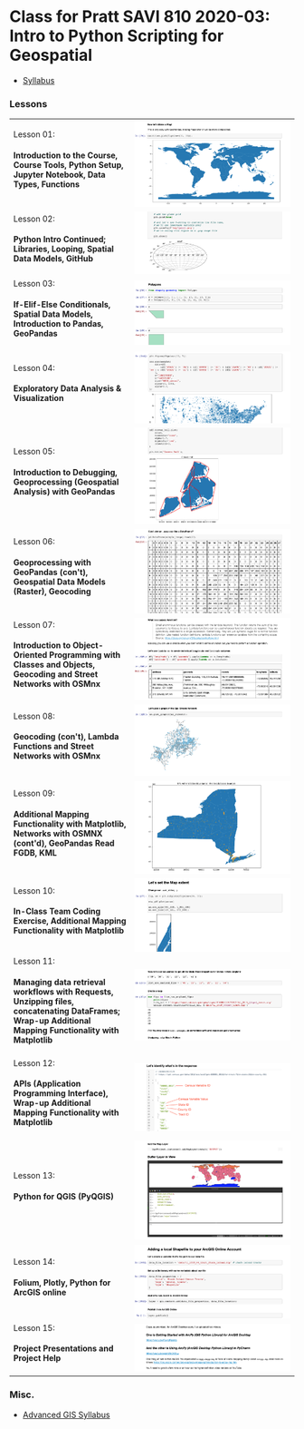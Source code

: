 # Class for Pratt SAVI 810 2020-03: Intro to Python Scripting for Geospatial



* [Syllabus](https://docs.google.com/document/d/1KHxT-NkaoXXdSNkK8JlzL2FFgmNoxPQ25fwgtXPnbrY)

### Lessons
<table class='table'>

<tr>
   <td class="c1" width="200">
     Lesson 01:
     <h4>
       Introduction to the Course, Course Tools, Python Setup, Jupyter Notebook, Data Types, Functions
     </h4>
   </td>
   <td class="c2">
     <a href='https://github.com/pratt-savi-810/pratt-savi-810-2020-03-lesson_01/blob/master/completed/lesson_01_completed.ipynb' target='_blank'>
       <img class='shadow' src='https://raw.githubusercontent.com/pratt-savi-810/images/master/notebook_thumbnails/lesson_01.png' width='100%'>
     </a>
   </td>
</tr>

<tr>
   <td class="c1" width="200">
     Lesson 02:
     <h4>
       Python Intro Continued; Libraries, Looping, Spatial Data Models, GitHub
     </h4>
   </td>
   <td class="c2">
     <a href='https://github.com/pratt-savi-810/pratt-savi-810-2020-03-lesson_02/blob/master/completed/lesson_02_completed.ipynb' target='_blank'>
       <img class='shadow' src='https://raw.githubusercontent.com/pratt-savi-810/images/master/notebook_thumbnails/lesson_02.png' width='100%'>
     </a>
   </td>
</tr>

<tr>
   <td class="c1" width="200">
     Lesson 03:
     <h4>
       If-Elif-Else Conditionals, Spatial Data Models, Introduction to Pandas, GeoPandas
     </h4>
   </td>
   <td class="c2">
     <a href='https://github.com/pratt-savi-810/pratt-savi-810-2020-03-lesson_03/blob/master/completed/lesson_03_completed.ipynb' target='_blank'>
       <img class='shadow' src='https://raw.githubusercontent.com/pratt-savi-810/images/master/notebook_thumbnails/lesson_03.png' width='100%'>
     </a>
   </td>
</tr>

<tr>
   <td class="c1" width="200">
     Lesson 04:
     <h4>
       Exploratory Data Analysis & Visualization
     </h4>
   </td>
   <td class="c2">
     <a href='https://github.com/pratt-savi-810/pratt-savi-810-2020-03-lesson_04/blob/master/completed/lesson_04_completed.ipynb' target='_blank'>
       <img class='shadow' src='https://raw.githubusercontent.com/pratt-savi-810/images/master/notebook_thumbnails/lesson_04.png' width='100%'>
     </a>
   </td>
</tr>

<tr>
   <td class="c1" width="200">
     Lesson 05:
     <h4>
       Introduction to Debugging, Geoprocessing (Geospatial Analysis) with GeoPandas
     </h4>
   </td>
   <td class="c2">
     <a href='https://github.com/pratt-savi-810/pratt-savi-810-2020-03-lesson_05/blob/master/completed/lesson_05_completed.ipynb' target='_blank'>
       <img class='shadow' src='https://raw.githubusercontent.com/pratt-savi-810/images/master/notebook_thumbnails/lesson_05.png' width='100%'>
     </a>
   </td>
</tr>

<tr>
   <td class="c1" width="200">
     Lesson 06:
     <h4>
       Geoprocessing with GeoPandas (con't), Geospatial Data Models (Raster), Geocoding
     </h4>
   </td>
   <td class="c2">
     <a href='https://github.com/pratt-savi-810/pratt-savi-810-2020-03-lesson_06/blob/master/completed/lesson_06_completed.ipynb' target='_blank'>
       <img class='shadow' src='https://raw.githubusercontent.com/pratt-savi-810/images/master/notebook_thumbnails/lesson_06.png' width='100%'>
     </a>
   </td>
</tr>

<tr>
   <td class="c1" width="200">
     Lesson 07:
     <h4>
       Introduction to Object-Oriented Programming with Classes and Objects, Geocoding and Street Networks with OSMnx
     </h4>
   </td>
   <td class="c2">
     <a href='https://github.com/pratt-savi-810/pratt-savi-810-2020-03-lesson_07/blob/master/completed/lesson_07_completed.ipynb' target='_blank'>
       <img class='shadow' src='https://raw.githubusercontent.com/pratt-savi-810/images/master/notebook_thumbnails/lesson_07.png' width='100%'>
     </a>
   </td>
</tr>

<tr>
   <td class="c1" width="200">
     Lesson 08:
     <h4>
       Geocoding (con't), Lambda Functions and Street Networks with OSMnx
     </h4>
   </td>
   <td class="c2">
     <a href='https://github.com/pratt-savi-810/pratt-savi-810-2020-03-lesson_08/blob/master/completed/lesson_08_completed.ipynb' target='_blank'>
       <img class='shadow' src='https://raw.githubusercontent.com/pratt-savi-810/images/master/notebook_thumbnails/lesson_08.png' width='100%'>
     </a>
   </td>
</tr>

<tr>
   <td class="c1" width="200">
     Lesson 09:
     <h4>
       Additional Mapping Functionality with Matplotlib, Networks with OSMNX (cont'd), GeoPandas Read FGDB, KML
     </h4>
   </td>
   <td class="c2">
     <a href='https://github.com/pratt-savi-810/pratt-savi-810-2020-03-lesson_09/blob/master/completed/lesson_09_completed.ipynb' target='_blank'>
       <img class='shadow' src='https://raw.githubusercontent.com/pratt-savi-810/images/master/notebook_thumbnails/lesson_09.png' width='100%'>
     </a>
   </td>
</tr>

<tr>
   <td class="c1" width="200">
     Lesson 10:
     <h4>
       In-Class Team Coding Exercise, Additional Mapping Functionality with Matplotlib
     </h4>
   </td>
   <td class="c2">
     <a href='https://github.com/pratt-savi-810/pratt-savi-810-2020-03-lesson_10/blob/master/completed/lesson_10_completed.ipynb' target='_blank'>
       <img class='shadow' src='https://raw.githubusercontent.com/pratt-savi-810/images/master/notebook_thumbnails/lesson_10.png' width='100%'>
     </a>
   </td>
</tr>

<tr>
   <td class="c1" width="200">
     Lesson 11:
     <h4>
       Managing data retrieval workflows with Requests, Unzipping files, concatenating DataFrames; Wrap-up Additional Mapping Functionality with Matplotlib
     </h4>
   </td>
   <td class="c2">
     <a href='https://github.com/pratt-savi-810/pratt-savi-810-2020-03-lesson_11/blob/master/completed/lesson_11_completed.ipynb' target='_blank'>
       <img class='shadow' src='https://raw.githubusercontent.com/pratt-savi-810/images/master/notebook_thumbnails/lesson_11.png' width='100%'>
     </a>
   </td>
</tr>

<tr>
   <td class="c1" width="200">
     Lesson 12:
     <h4>
       APIs (Application Programming Interface), Wrap-up Additional Mapping Functionality with Matplotlib
     </h4>
   </td>
   <td class="c2">
     <a href='https://github.com/pratt-savi-810/pratt-savi-810-2020-03-lesson_12/blob/master/completed/lesson_12_completed.ipynb' target='_blank'>
       <img class='shadow' src='https://raw.githubusercontent.com/pratt-savi-810/images/master/notebook_thumbnails/lesson_12.png' width='100%'>
     </a>
   </td>
</tr>

<tr>
   <td class="c1" width="200">
     Lesson 13:
     <h4>
       Python for QGIS (PyQGIS)
     </h4>
   </td>
   <td class="c2">
     <a href='https://github.com/pratt-savi-810/pratt-savi-810-2020-03-lesson_13/blob/master/completed/lesson_13_completed.ipynb' target='_blank'>
       <img class='shadow' src='https://raw.githubusercontent.com/pratt-savi-810/images/master/notebook_thumbnails/lesson_13.png' width='100%'>
     </a>
   </td>
</tr>

<tr>
   <td class="c1" width="200">
     Lesson 14:
     <h4>
       Folium, Plotly, Python for ArcGIS online
     </h4>
   </td>
   <td class="c2">
     <a href='https://github.com/pratt-savi-810/pratt-savi-810-2020-03-lesson_14/blob/master/completed/lesson_14_completed.ipynb' target='_blank'>
       <img class='shadow' src='https://raw.githubusercontent.com/pratt-savi-810/images/master/notebook_thumbnails/lesson_14.png' width='100%'>
     </a>
   </td>
</tr>


<tr>
   <td class="c1" width="200">
     Lesson 15:
     <h4>
       Project Presentations and Project Help
     </h4>
   </td>
   <td class="c2">
     <a href='https://github.com/pratt-savi-810/pratt-savi-810-2020-03-lesson_15/blob/master/completed/lesson_15_completed.ipynb' target='_blank'>
       <img class='shadow' src='https://raw.githubusercontent.com/pratt-savi-810/images/master/notebook_thumbnails/lesson_15.png' width='100%'>
     </a>
   </td>
</tr>



</table>



### Misc. 
* [Advanced GIS Syllabus](https://docs.google.com/spreadsheets/d/13b2i2PyFJvWgmZ9if75x0xR81rpibUncmiG-ynWLjxQ/edit#gid=0)
